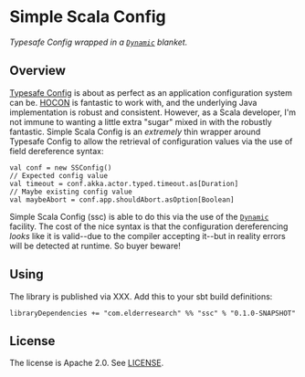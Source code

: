 # Simple Scala Config
 
_Typesafe Config wrapped in a [`Dynamic`](dsd) blanket._

## Overview 

[Typesafe Config](https://github.com/typesafehub/config) is about as perfect as an application configuration system can be. [HOCON](https://github.com/typesafehub/config/blob/master/HOCON.md) is fantastic to work with, and the underlying Java implementation is robust and consistent. However, as a Scala developer, I'm not immune to wanting a little extra "sugar" mixed in with the robustly fantastic. Simple Scala Config is an *extremely* thin wrapper around Typesafe Config to allow the retrieval of configuration values via the use of field dereference syntax:

```
val conf = new SSConfig()
// Expected config value
val timeout = conf.akka.actor.typed.timeout.as[Duration]
// Maybe existing config value
val maybeAbort = conf.app.shouldAbort.asOption[Boolean]
```

Simple Scala Config (ssc) is able to do this via the use of the [`Dynamic`](dsd) facility. The cost of the nice syntax is that the configuration dereferencing _looks_ like it is valid--due to the compiler accepting it--but in reality errors will be detected at runtime. So buyer beware!

## Using

The library is published via XXX. Add this to your sbt build definitions:


```
libraryDependencies += "com.elderresearch" %% "ssc" % "0.1.0-SNAPSHOT"
```

## License

The license is Apache 2.0. See [LICENSE](LICENSE).


[dsd]: http://www.scala-lang.org/api/2.11.8/#scala.Dynamic




